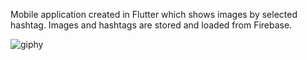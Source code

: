 Mobile application created in Flutter which shows images by selected hashtag.
Images and hashtags are stored and loaded from Firebase.


![giphy](https://user-images.githubusercontent.com/34696198/56117264-05335b00-5f68-11e9-8b36-527ef073fb28.gif)

